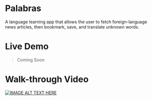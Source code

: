 # Palabras 
A language learning app that allows the user to fetch foreign-language news articles, then bookmark, save, and translate unknown words.
# Live Demo
> Coming Soon
# Walk-through Video 
[![IMAGE ALT TEXT HERE](https://i.imgur.com/S8SHyhy.jpg)](https://www.youtube.com/watch?v=Mc6z-W8UNHw)


